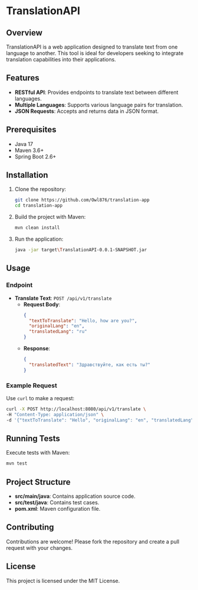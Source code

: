 # TranslationAPI

## Overview

TranslationAPI is a web application designed to translate text from one language to another. This tool is ideal for developers seeking to integrate translation capabilities into their applications.

## Features

- **RESTful API**: Provides endpoints to translate text between different languages.
- **Multiple Languages**: Supports various language pairs for translation.
- **JSON Requests**: Accepts and returns data in JSON format.

## Prerequisites

- Java 17
- Maven 3.6+
- Spring Boot 2.6+

## Installation

1. Clone the repository:
   ```sh
   git clone https://github.com/Owl876/translation-app
   cd translation-app
   ```

2. Build the project with Maven:
   ```sh
   mvn clean install
   ```

3. Run the application:
   ```sh
   java -jar target\TranslationAPI-0.0.1-SNAPSHOT.jar
   ```

## Usage

### Endpoint

- **Translate Text**: `POST /api/v1/translate`
  - **Request Body**:
    ```json
    {
      "textToTranslate": "Hello, how are you?",
      "originalLang": "en",
      "translatedLang": "ru"
    }
    ```
  - **Response**:
    ```json
    {
      "translatedText": "Здравствуйте, как есть ты?"
    }
    ```

### Example Request

Use `curl` to make a request:

```sh
curl -X POST http://localhost:8080/api/v1/translate \
-H "Content-Type: application/json" \
-d '{"textToTranslate": "Hello", "originalLang": "en", "translatedLang": "ru"}'
```

## Running Tests

Execute tests with Maven:

```sh
mvn test
```

## Project Structure

- **src/main/java**: Contains application source code.
- **src/test/java**: Contains test cases.
- **pom.xml**: Maven configuration file.

## Contributing

Contributions are welcome! Please fork the repository and create a pull request with your changes.

## License

This project is licensed under the MIT License.
